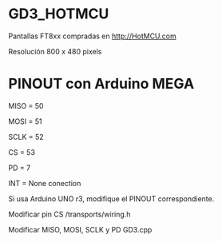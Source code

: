 # GD3_HOTMCU
Pantallas FT8xx compradas en http://HotMCU.com

Resolución 800 x 480 pixels

# PINOUT con Arduino MEGA
MISO = 50

MOSI = 51

SCLK = 52

CS   = 53

PD   =  7

INT  = None conection

Si usa Arduino UNO r3, modifique el PINOUT correspondiente. 

Modificar pin CS /transports/wiring.h

Modificar MISO, MOSI, SCLK y PD GD3.cpp
